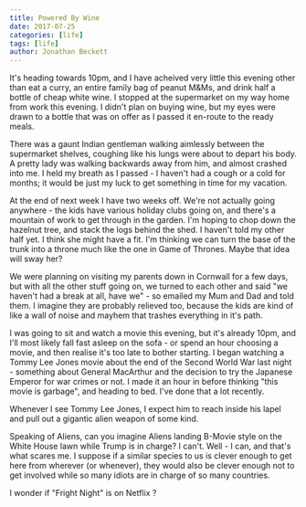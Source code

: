 ```yaml
---
title: Powered By Wine
date: 2017-07-25
categories: [life]
tags: [life]
author: Jonathan Beckett
---
```


It's heading towards 10pm, and I have acheived very little this evening other than eat a curry, an entire family bag of peanut M&Ms, and drink half a bottle of cheap white wine. I stopped at the supermarket on my way home from work this evening. I didn't plan on buying wine, but my eyes were drawn to a bottle that was on offer as I passed it en-route to the ready meals.

There was a gaunt Indian gentleman walking aimlessly between the supermarket shelves, coughing like his lungs were about to depart his body. A pretty lady was walking backwards away from him, and almost crashed into me. I held my breath as I passed - I haven't had a cough or a cold for months; it would be just my luck to get something in time for my vacation.

At the end of next week I have two weeks off. We're not actually going anywhere - the kids have various holiday clubs going on, and there's a mountain of work to get through in the garden. I'm hoping to chop down the hazelnut tree, and stack the logs behind the shed. I haven't told my other half yet. I think she might have a fit. I'm thinking we can turn the base of the trunk into a throne much like the one in Game of Thrones. Maybe that idea will sway her?

We were planning on visiting my parents down in Cornwall for a few days, but with all the other stuff going on, we turned to each other and said "we haven't had a break at all, have we" - so emailed my Mum and Dad and told them. I imagine they are probably relieved too, because the kids are kind of like a wall of noise and mayhem that trashes everything in it's path.

I was going to sit and watch a movie this evening, but it's already 10pm, and I'll most likely fall fast asleep on the sofa - or spend an hour choosing a movie, and then realise it's too late to bother starting. I began watching a Tommy Lee Jones movie about the end of the Second World War last night - something about General MacArthur and the decision to try the Japanese Emperor for war crimes or not. I made it an hour in before thinking "this movie is garbage", and heading to bed. I've done that a lot recently.

Whenever I see Tommy Lee Jones, I expect him to reach inside his lapel and pull out a gigantic alien weapon of some kind.

Speaking of Aliens, can you imagine Aliens landing B-Movie style on the White House lawn while Trump is in charge? I can't. Well - I can, and that's what scares me. I suppose if a similar species to us is clever enough to get here from wherever (or whenever), they would also be clever enough not to get involved while so many idiots are in charge of so many countries.

I wonder if "Fright Night" is on Netflix ?
